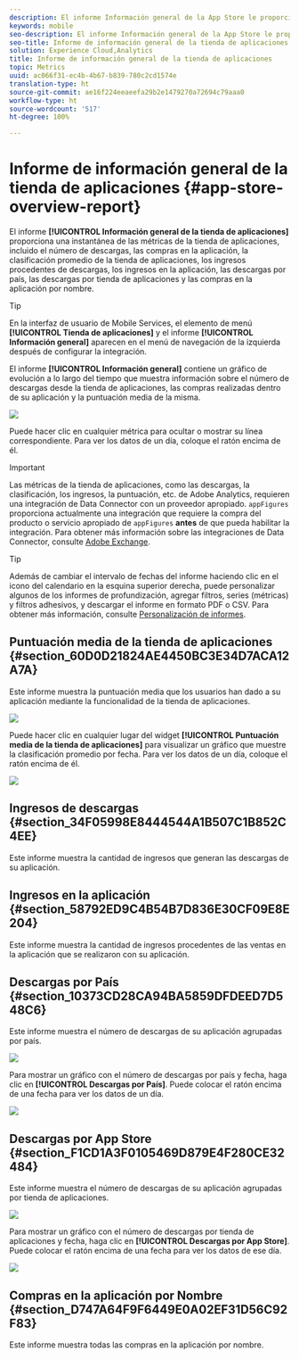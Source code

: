 ```yaml
---
description: El informe Información general de la App Store le proporciona una instantánea de las métricas del almacén de aplicaciones, incluido el número de descargas, las compras en la aplicación, la clasificación promedio del almacén de aplicaciones, los ingresos de descargas, los ingresos en la aplicación, las descargas por país, las descargas por almacén de aplicaciones y las compras en la aplicación por nombre.
keywords: mobile
seo-description: El informe Información general de la App Store le proporciona una instantánea de las métricas del almacén de aplicaciones, incluido el número de descargas, las compras en la aplicación, la clasificación promedio del almacén de aplicaciones, los ingresos de descargas, los ingresos en la aplicación, las descargas por país, las descargas por almacén de aplicaciones y las compras en la aplicación por nombre.
seo-title: Informe de información general de la tienda de aplicaciones
solution: Experience Cloud,Analytics
title: Informe de información general de la tienda de aplicaciones
topic: Metrics
uuid: ac066f31-ec4b-4b67-b839-780c2cd1574e
translation-type: ht
source-git-commit: ae16f224eeaeefa29b2e1479270a72694c79aaa0
workflow-type: ht
source-wordcount: '517'
ht-degree: 100%

---
```



# Informe de información general de la tienda de aplicaciones {#app-store-overview-report}

El informe **[!UICONTROL Información general de la tienda de aplicaciones]** proporciona una instantánea de las métricas de la tienda de aplicaciones, incluido el número de descargas, las compras en la aplicación, la clasificación promedio de la tienda de aplicaciones, los ingresos procedentes de descargas, los ingresos en la aplicación, las descargas por país, las descargas por tienda de aplicaciones y las compras en la aplicación por nombre.

>[!TIP]
>
>En la interfaz de usuario de Mobile Services, el elemento de menú **[!UICONTROL Tienda de aplicaciones]** y el informe **[!UICONTROL Información general]** aparecen en el menú de navegación de la izquierda después de configurar la integración.

El informe **[!UICONTROL Información general]** contiene un gráfico de evolución a lo largo del tiempo que muestra información sobre el número de descargas desde la tienda de aplicaciones, las compras realizadas dentro de su aplicación y la puntuación media de la misma.

![](assets/app_store_metrics.png)

Puede hacer clic en cualquier métrica para ocultar o mostrar su línea correspondiente. Para ver los datos de un día, coloque el ratón encima de él.

>[!IMPORTANT]
>
>Las métricas de la tienda de aplicaciones, como las descargas, la clasificación, los ingresos, la puntuación, etc. de Adobe Analytics, requieren una integración de Data Connector con un proveedor apropiado. `appFigures` proporciona actualmente una integración que requiere la compra del producto o servicio apropiado de `appFigures` **antes** de que pueda habilitar la integración. Para obtener más información sobre las integraciones de Data Connector, consulte [Adobe Exchange](https://www.adobeexchange.com/experiencecloud.html).

>[!TIP]
>
>Además de cambiar el intervalo de fechas del informe haciendo clic en el icono del calendario en la esquina superior derecha, puede personalizar algunos de los informes de profundización, agregar filtros, series (métricas) y filtros adhesivos, y descargar el informe en formato PDF o CSV. Para obtener más información, consulte [Personalización de informes](/help/using/usage/reports-customize/reports-customize.md).

## Puntuación media de la tienda de aplicaciones {#section_60D0D21824AE4450BC3E34D7ACA12A7A}

Este informe muestra la puntuación media que los usuarios han dado a su aplicación mediante la funcionalidad de la tienda de aplicaciones.

![](assets/app_store_rating.png)

Puede hacer clic en cualquier lugar del widget **[!UICONTROL Puntuación media de la tienda de aplicaciones]** para visualizar un gráfico que muestre la clasificación promedio por fecha. Para ver los datos de un día, coloque el ratón encima de él.

![](assets/app_store_downloads_detail.png)

## Ingresos de descargas {#section_34F05998E8444544A1B507C1B852C4EE}

Este informe muestra la cantidad de ingresos que generan las descargas de su aplicación.

## Ingresos en la aplicación  {#section_58792ED9C4B54B7D836E30CF09E8E204}

Este informe muestra la cantidad de ingresos procedentes de las ventas en la aplicación que se realizaron con su aplicación.

## Descargas por País  {#section_10373CD28CA94BA5859DFDEED7D548C6}

Este informe muestra el número de descargas de su aplicación agrupadas por país.

![](assets/country.png)

Para mostrar un gráfico con el número de descargas por país y fecha, haga clic en **[!UICONTROL Descargas por País]**. Puede colocar el ratón encima de una fecha para ver los datos de un día.

![](assets/downloads_by_country.png)

## Descargas por App Store  {#section_F1CD1A3F0105469D879E4F280CE32484}

Este informe muestra el número de descargas de su aplicación agrupadas por tienda de aplicaciones.

![](assets/app_store.png)

Para mostrar un gráfico con el número de descargas por tienda de aplicaciones y fecha, haga clic en **[!UICONTROL Descargas por App Store]**. Puede colocar el ratón encima de una fecha para ver los datos de ese día.

![](assets/app_store_downloads_detail.png)

## Compras en la aplicación por Nombre  {#section_D747A64F9F6449E0A02EF31D56C92F83}

Este informe muestra todas las compras en la aplicación por nombre.
